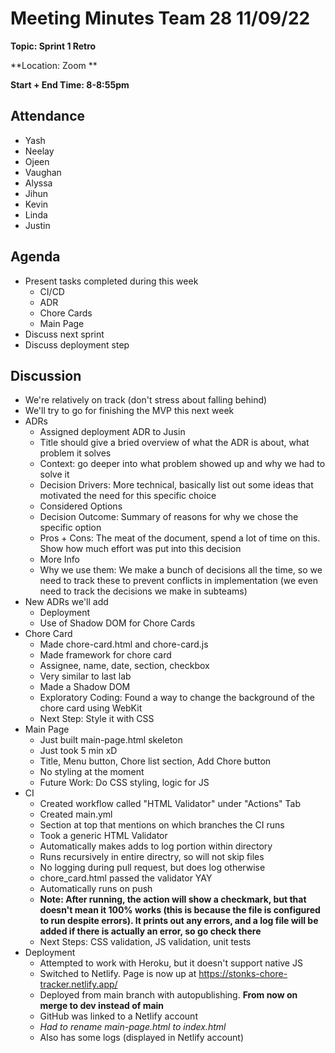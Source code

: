 # Meeting Minutes Team 28 11/09/22

**Topic: Sprint 1 Retro**

**Location: Zoom **

**Start + End Time: 8-8:55pm**

## Attendance
- Yash
- Neelay
- Ojeen
- Vaughan
- Alyssa
- Jihun
- Kevin
- Linda
- Justin

## Agenda

- Present tasks completed during this week
  - CI/CD
  - ADR
  - Chore Cards
  - Main Page
- Discuss next sprint
- Discuss deployment step

## Discussion

- We're relatively on track (don't stress about falling behind)
- We'll try to go for finishing the MVP this next week
- ADRs
  - Assigned deployment ADR to Jusin
  - Title should give a bried overview of what the ADR is about, what problem it solves
  - Context: go deeper into what problem showed up and why we had to solve it
  - Decision Drivers: More technical, basically list out some ideas that motivated the need for this specific choice
  - Considered Options
  - Decision Outcome: Summary of reasons for why we chose the specific option
  - Pros + Cons: The meat of the document, spend a lot of time on this. Show how much effort was put into this decision
  - More Info
  - Why we use them: We make a bunch of decisions all the time, so we need to track these to prevent conflicts in implementation (we even need to track the decisions we make in subteams)
- New ADRs we'll add
  - Deployment
  - Use of Shadow DOM for Chore Cards
- Chore Card
  - Made chore-card.html and chore-card.js
  - Made framework for chore card
  - Assignee, name, date, section, checkbox
  - Very similar to last lab
  - Made a Shadow DOM
  - Exploratory Coding: Found a way to change the background of the chore card using WebKit
  - Next Step: Style it with CSS
- Main Page
  - Just built main-page.html skeleton
  - Just took 5 min xD
  - Title, Menu button, Chore list section, Add Chore button
  - No styling at the moment
  - Future Work: Do CSS styling, logic for JS
- CI
  - Created workflow called "HTML Validator" under "Actions" Tab
  - Created main.yml
  - Section at top that mentions on which branches the CI runs
  - Took a generic HTML Validator
  - Automatically makes adds to log portion within directory
  - Runs recursively in entire directry, so will not skip files
  - No logging during pull request, but does log otherwise
  - chore_card.html passed the validator YAY
  - Automatically runs on push
  - **Note: After running, the action will show a checkmark, but that doesn't mean it 100% works (this is because the file is configured to run despite errors). It prints out any errors, and a log file will be added if there is actually an error, so go check there**
  - Next Steps: CSS validation, JS validation, unit tests
- Deployment
  - Attempted to work with Heroku, but it doesn't support native JS
  - Switched to Netlify. Page is now up at https://stonks-chore-tracker.netlify.app/
  - Deployed from main branch with autopublishing. **From now on merge to dev instead of main**
  - GitHub was linked to a Netlify account
  - _Had to rename main-page.html to index.html_
  - Also has some logs (displayed in Netlify account)
